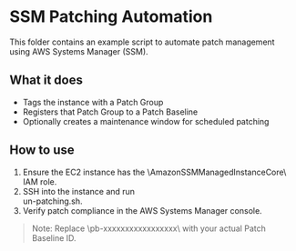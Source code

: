 ﻿# SSM Patching Automation

This folder contains an example script to automate patch management using AWS Systems Manager (SSM).

## What it does

- Tags the instance with a Patch Group
- Registers that Patch Group to a Patch Baseline
- Optionally creates a maintenance window for scheduled patching

## How to use

1. Ensure the EC2 instance has the \AmazonSSMManagedInstanceCore\ IAM role.
2. SSH into the instance and run \un-patching.sh\.
3. Verify patch compliance in the AWS Systems Manager console.

> Note: Replace \pb-xxxxxxxxxxxxxxxxx\ with your actual Patch Baseline ID.
